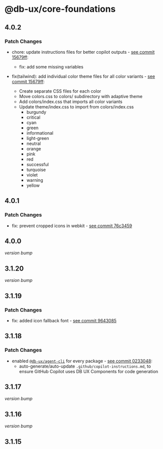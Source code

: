 # @db-ux/core-foundations

## 4.0.2

### Patch Changes

- chore: update instructions files for better copilot outputs - [see commit 15679ff](https://github.com/db-ux-design-system/core-web/commit/15679ffe6cf4634d2edc39b14bf2f5911d723081):
  - fix: add some missing variables

- fix(tailwind): add individual color theme files for all color variants - [see commit 15679ff](https://github.com/db-ux-design-system/core-web/commit/15679ffe6cf4634d2edc39b14bf2f5911d723081):
  - Create separate CSS files for each color
  - Move colors.css to colors/ subdirectory with adaptive theme
  - Add colors/index.css that imports all color variants
  - Update theme/index.css to import from colors/index.css
    - burgundy
    - critical
    - cyan
    - green
    - informational
    - light-green
    - neutral
    - orange
    - pink
    - red
    - successful
    - turquoise
    - violet
    - warning
    - yellow

## 4.0.1

### Patch Changes

- fix: prevent cropped icons in webkit - [see commit 76c3459](https://github.com/db-ux-design-system/core-web/commit/76c3459d8a043f0320ec8d6bc3b520d3f69f055b)

## 4.0.0

_version bump_

## 3.1.20

_version bump_

## 3.1.19

### Patch Changes

- fix: added icon fallback font - [see commit 9643085](https://github.com/db-ux-design-system/core-web/commit/964308522935db01b220c681b47960b8191c74a6)

## 3.1.18

### Patch Changes

- enabled [`@db-ux/agent-cli`](https://www.npmjs.com/package/@db-ux/agent-cli) for every package - [see commit 0233048](https://github.com/db-ux-design-system/core-web/commit/023304869e61f5a506dca66a22d69e5f3d70f4d0):
  - auto-generate/auto-update `.github/copilot-instructions.md`, to ensure GitHub Copilot uses DB UX Components for code generation

## 3.1.17

_version bump_

## 3.1.16

_version bump_

## 3.1.15
